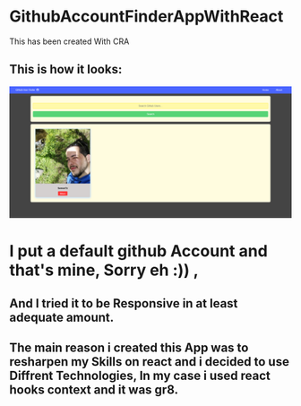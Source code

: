 # GithubAccountFinderAppWithReact
This has been created With CRA
## This is how it looks:
![Homescreen](./src/assets/gitfinderSC.png)
# I put a default github Account and that's mine, Sorry eh :)) ,
## And I tried it to be Responsive in at least adequate amount.
## The main reason i created this App was to resharpen my Skills on react and i decided to use **Diffrent Technologies**, In my case i used **react hooks context** and it was gr8.
## 